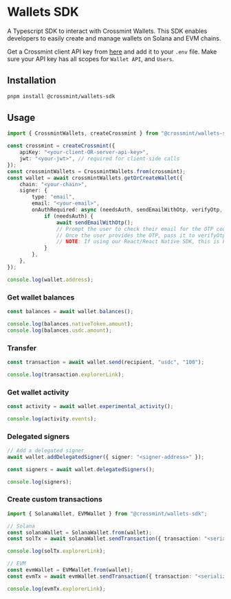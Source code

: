 # Wallets SDK

A Typescript SDK to interact with Crossmint Wallets. This SDK enables developers to easily create and manage wallets on Solana and EVM chains.

Get a Crossmint client API key from [here](https://docs.crossmint.com/introduction/platform/api-keys/client-side) and add it to your `.env` file. Make sure your API key has all scopes for `Wallet API`, and `Users`.

## Installation

```bash
pnpm install @crossmint/wallets-sdk
```

## Usage

```ts
import { CrossmintWallets, createCrossmint } from "@crossmint/wallets-sdk";

const crossmint = createCrossmint({
    apiKey: "<your-client-OR-server-api-key>",
    jwt: "<your-jwt>", // required for client-side calls
});
const crossmintWallets = CrossmintWallets.from(crossmint);
const wallet = await crossmintWallets.getOrCreateWallet({
    chain: "<your-chain>",
    signer: {
        type: "email",
        email: "<your-email>",
        onAuthRequired: async (needsAuth, sendEmailWithOtp, verifyOtp, reject) => {
            if (needsAuth) {
                await sendEmailWithOtp();
                // Prompt the user to check their email for the OTP code.
                // Once the user provides the OTP, pass it to verifyOtp(otp).
                // NOTE: If using our React/React Native SDK, this is handled automatically by the provider.
            }
        },
    },
});

console.log(wallet.address);
```

### Get wallet balances

```ts
const balances = await wallet.balances();

console.log(balances.nativeToken.amount);
console.log(balances.usdc.amount);
```

### Transfer

```ts
const transaction = await wallet.send(recipient, "usdc", "100");

console.log(transaction.explorerLink);
```

### Get wallet activity

```ts
const activity = await wallet.experimental_activity();

console.log(activity.events);
```

### Delegated signers

```ts
// Add a delegated signer
await wallet.addDelegatedSigner({ signer: "<signer-address>" });

const signers = await wallet.delegatedSigners();

console.log(signers);
```

### Create custom transactions

```ts
import { SolanaWallet, EVMWallet } from "@crossmint/wallets-sdk";

// Solana
const solanaWallet = SolanaWallet.from(wallet);
const solTx = await solanaWallet.sendTransaction({ transaction: "<serialized-or-non-serialized-transaction>" });

console.log(solTx.explorerLink);

// EVM
const evmWallet = EVMWallet.from(wallet);
const evmTx = await evmWallet.sendTransaction({ transaction: "<serialized-or-non-serialized-transaction>" });

console.log(evmTx.explorerLink);
```
